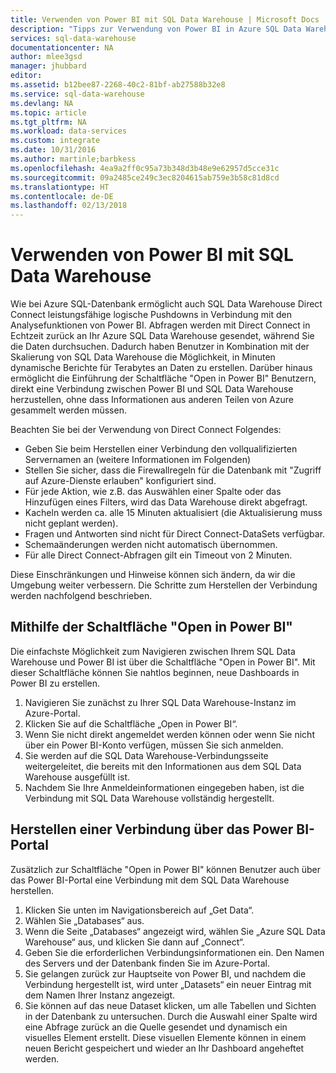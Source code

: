 ```yaml
---
title: Verwenden von Power BI mit SQL Data Warehouse | Microsoft Docs
description: "Tipps zur Verwendung von Power BI in Azure SQL Data Warehouse zum Entwickeln von Lösungen."
services: sql-data-warehouse
documentationcenter: NA
author: mlee3gsd
manager: jhubbard
editor: 
ms.assetid: b12bee87-2268-40c2-81bf-ab27588b32e8
ms.service: sql-data-warehouse
ms.devlang: NA
ms.topic: article
ms.tgt_pltfrm: NA
ms.workload: data-services
ms.custom: integrate
ms.date: 10/31/2016
ms.author: martinle;barbkess
ms.openlocfilehash: 4ea9a2ff0c95a73b348d3b48e9e62957d5cce31c
ms.sourcegitcommit: 09a2485ce249c3ec8204615ab759e3b58c81d8cd
ms.translationtype: HT
ms.contentlocale: de-DE
ms.lasthandoff: 02/13/2018
---
```

# <a name="use-power-bi-with-sql-data-warehouse"></a>Verwenden von Power BI mit SQL Data Warehouse
Wie bei Azure SQL-Datenbank ermöglicht auch SQL Data Warehouse Direct Connect leistungsfähige logische Pushdowns in Verbindung mit den Analysefunktionen von Power BI.  Abfragen werden mit Direct Connect in Echtzeit zurück an Ihr Azure SQL Data Warehouse gesendet, während Sie die Daten durchsuchen.  Dadurch haben Benutzer in Kombination mit der Skalierung von SQL Data Warehouse die Möglichkeit, in Minuten dynamische Berichte für Terabytes an Daten zu erstellen.  Darüber hinaus ermöglicht die Einführung der Schaltfläche "Open in Power BI" Benutzern, direkt eine Verbindung zwischen Power BI und SQL Data Warehouse herzustellen, ohne dass Informationen aus anderen Teilen von Azure gesammelt werden müssen.

Beachten Sie bei der Verwendung von Direct Connect Folgendes:

* Geben Sie beim Herstellen einer Verbindung den vollqualifizierten Servernamen an (weitere Informationen im Folgenden)
* Stellen Sie sicher, dass die Firewallregeln für die Datenbank mit "Zugriff auf Azure-Dienste erlauben" konfiguriert sind.
* Für jede Aktion, wie z.B. das Auswählen einer Spalte oder das Hinzufügen eines Filters, wird das Data Warehouse direkt abgefragt.
* Kacheln werden ca. alle 15 Minuten aktualisiert (die Aktualisierung muss nicht geplant werden).
* Fragen und Antworten sind nicht für Direct Connect-DataSets verfügbar.
* Schemaänderungen werden nicht automatisch übernommen.
* Für alle Direct Connect-Abfragen gilt ein Timeout von 2 Minuten.

Diese Einschränkungen und Hinweise können sich ändern, da wir die Umgebung weiter verbessern. Die Schritte zum Herstellen der Verbindung werden nachfolgend beschrieben.  

## <a name="using-the-open-in-power-bi-button"></a>Mithilfe der Schaltfläche "Open in Power BI"
Die einfachste Möglichkeit zum Navigieren zwischen Ihrem SQL Data Warehouse und Power BI ist über die Schaltfläche "Open in Power BI". Mit dieser Schaltfläche können Sie nahtlos beginnen, neue Dashboards in Power BI zu erstellen.  

1. Navigieren Sie zunächst zu Ihrer SQL Data Warehouse-Instanz im Azure-Portal.
2. Klicken Sie auf die Schaltfläche „Open in Power BI“.
3. Wenn Sie nicht direkt angemeldet werden können oder wenn Sie nicht über ein Power BI-Konto verfügen, müssen Sie sich anmelden.  
4. Sie werden auf die SQL Data Warehouse-Verbindungsseite weitergeleitet, die bereits mit den Informationen aus dem SQL Data Warehouse ausgefüllt ist.
5. Nachdem Sie Ihre Anmeldeinformationen eingegeben haben, ist die Verbindung mit SQL Data Warehouse vollständig hergestellt.

## <a name="connecting-through-the-power-bi-portal"></a>Herstellen einer Verbindung über das Power BI-Portal
Zusätzlich zur Schaltfläche "Open in Power BI" können Benutzer auch über das Power BI-Portal eine Verbindung mit dem SQL Data Warehouse herstellen.

1. Klicken Sie unten im Navigationsbereich auf „Get Data“.
2. Wählen Sie „Databases“ aus.
3. Wenn die Seite „Databases“ angezeigt wird, wählen Sie „Azure SQL Data Warehouse“ aus, und klicken Sie dann auf „Connect“.
4. Geben Sie die erforderlichen Verbindungsinformationen ein.  Den Namen des Servers und der Datenbank finden Sie im Azure-Portal.
5. Sie gelangen zurück zur Hauptseite von Power BI, und nachdem die Verbindung hergestellt ist, wird unter „Datasets“ ein neuer Eintrag mit dem Namen Ihrer Instanz angezeigt.  
6. Sie können auf das neue Dataset klicken, um alle Tabellen und Sichten in der Datenbank zu untersuchen. Durch die Auswahl einer Spalte wird eine Abfrage zurück an die Quelle gesendet und dynamisch ein visuelles Element erstellt. Diese visuellen Elemente können in einem neuen Bericht gespeichert und wieder an Ihr Dashboard angeheftet werden.

<!--Image references-->

<!--Article references-->
[SQL Data Warehouse development overview]:  ./sql-data-warehouse-overview-develop/
[SQL Data Warehouse integration overview]:  ./sql-data-warehouse-overview-integration/

<!--MSDN references-->

<!--Other Web references-->
